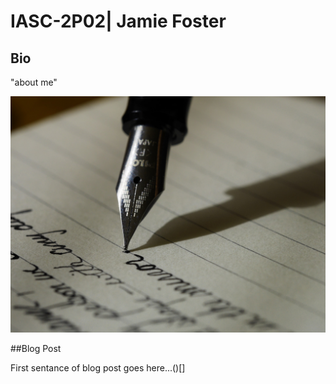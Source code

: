 # IASC-2P02| Jamie Foster

## Bio

"about me"

![writing.jpg](writing.jpg)

##Blog Post

First sentance of blog post goes here...()[]
